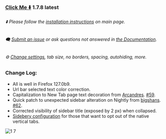 ### [Click Me ⬇️](https://github.com/soulhotel/FF-ULTIMA/releases/download/1.7.8/ffultima1.7.8.zip) 1.7.8 latest

###### ⬇️ Please follow the [installation instructions](https://github.com/soulhotel/FF-ULTIMA#installation) on main page.

###### 🗨️ [Submit an issue](https://github.com/soulhotel/FF-ULTIMA/issues/new/choose) or ask questions not answered in [the Documentation](https://github.com/soulhotel/FF-ULTIMA/tree/main/doc).

###### ⚙️ [Change settings](https://github.com/soulhotel/FF-ULTIMA/blob/main/doc/Modification.md), tab size, no borders, spacing, autohiding, more.

### Change Log:
- All is well in Firefox 127.0b9.
- Url bar selected text color correction.
- Capitalization to New Tab page text decoration from [Arcandres](https://github.com/Arcandres). [#59](https://github.com/soulhotel/FF-ULTIMA/pull/59).
- Quick patch to unexpected sidebar alteration on Nightly from [bigshans](https://github.com/bigshans). [#62](https://github.com/soulhotel/FF-ULTIMA/pull/62).
- Corrected visibility of sidebar title (exposed by 2 px) when collapsed.
- [Sidebery configuration](https://github.com/soulhotel/FF-ULTIMA/blob/main/theme/%23sideberyultimastyling.json) for those that want to opt out of the native vertical tabs.

![1 7](https://github.com/soulhotel/FF-ULTIMA/assets/155501797/ed741f9f-cac6-4339-8913-a697a8b3ade9)

